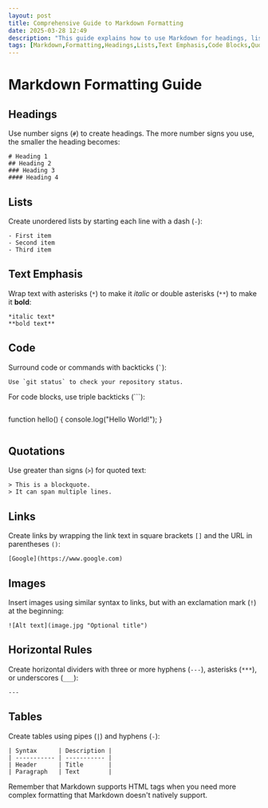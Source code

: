 ```yaml
---
layout: post
title: Comprehensive Guide to Markdown Formatting
date: 2025-03-28 12:49
description: "This guide explains how to use Markdown for headings, lists, text emphasis, code blocks, quotations, links, images, horizontal rules, and tables, with examples for each syntax."
tags: [Markdown,Formatting,Headings,Lists,Text Emphasis,Code Blocks,Quotations,Links,Images,Tables]
---
```


# Markdown Formatting Guide

## Headings
Use number signs (`#`) to create headings. The more number signs you use, the smaller the heading becomes:

```
# Heading 1
## Heading 2
### Heading 3
#### Heading 4
```

## Lists
Create unordered lists by starting each line with a dash (`-`):

```
- First item
- Second item
- Third item
```

## Text Emphasis
Wrap text with asterisks (`*`) to make it *italic* or double asterisks (`**`) to make it **bold**:

```
*italic text*
**bold text**
```

## Code
Surround code or commands with backticks (`` ` ``):

```
Use `git status` to check your repository status.
```

For code blocks, use triple backticks (```):

```
```
function hello() {
  console.log("Hello World!");
}
```
```

## Quotations
Use greater than signs (`>`) for quoted text:

```
> This is a blockquote.
> It can span multiple lines.
```

## Links
Create links by wrapping the link text in square brackets `[]` and the URL in parentheses `()`:

```
[Google](https://www.google.com)
```

## Images
Insert images using similar syntax to links, but with an exclamation mark (`!`) at the beginning:

```
![Alt text](image.jpg "Optional title")
```

## Horizontal Rules
Create horizontal dividers with three or more hyphens (`---`), asterisks (`***`), or underscores (`___`):

```
---
```

## Tables
Create tables using pipes (`|`) and hyphens (`-`):

```
| Syntax      | Description |
| ----------- | ----------- |
| Header      | Title       |
| Paragraph   | Text        |
```

Remember that Markdown supports HTML tags when you need more complex formatting that Markdown doesn't natively support.

